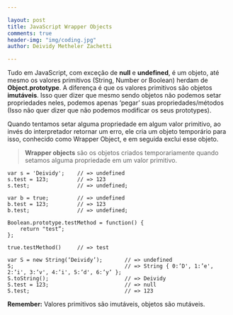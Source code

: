 ```yaml
---

layout: post
title: JavaScript Wrapper Objects
comments: true
header-img: "img/coding.jpg"
author: Deividy Metheler Zachetti

---
```


Tudo em JavaScript, com exceção de **null** e **undefined**, é um objeto, até mesmo os valores primitivos 
(String, Number or Boolean) herdam de **Object.prototype**. 
A diferença é que os valores primitivos são objetos **imutáveis**. Isso quer dizer que mesmo sendo objetos não podemos setar propriedades neles, podemos apenas ‘pegar’ suas propriedades/métodos (Isso não quer dizer que não podemos modificar os seus prototypes).

Quando tentamos setar alguma propriedade em algum valor primitivo, ao invés do interpretador retornar um erro, ele cria um objeto temporário para isso, conhecido como Wrapper Object, e em seguida exclui esse objeto.

> **Wrapper objects** são os objetos criados temporariamente quando setamos alguma propriedade em um valor primitivo.

    var s = 'Deividy';    // => undefined
    s.test = 123;         // => 123
    s.test;               // => undefined;

    var b = true;         // => undefined
    b.test = 123;         // => 123
    b.test;               // => undefined;

    Boolean.prototype.testMethod = function() { 
        return "test”; 
    };

    true.testMethod()     // => test

    var S = new String(‘Deividy’);       // => undefined
    S;                                   // => String { 0:’D', 1:’e', 2:’i', 3:’v', 4:’i', 5:’d', 6:’y’ };
    S.toString();                        // => Deividy
    S.test = 123;                        // => null
    S.test;                              // => 123

**Remember:** Valores primitivos são imutáveis, objetos são mutáveis.
